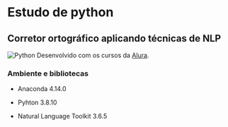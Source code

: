 # Estudo de python

## Corretor ortográfico aplicando técnicas de NLP

![Python](https://img.shields.io/badge/python-3670A0?style=for-the-badge&logo=python&logoColor=ffdd54)
Desenvolvido com os cursos da [Alura](https://www.alura.com.br/).

### Ambiente e bibliotecas

- Anaconda 4.14.0

- Pyhton 3.8.10

- Natural Language Toolkit 3.6.5
